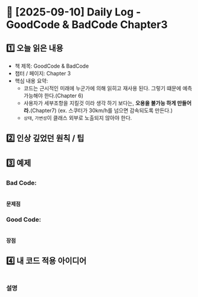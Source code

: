 # 📅 [2025-09-10] Daily Log - GoodCode & BadCode Chapter3

## 1️⃣ 오늘 읽은 내용
- 책 제목: GoodCode & BadCode
- 챕터 / 페이지: Chapter 3
- 핵심 내용 요약: 
    - 코드는 근시적인 미래에 누군가에 의해 읽히고 재사용 된다. 그렇기 떄문에 예측 가능해야 한다.(Chapter 6) 
    - 사용자가 세부조항을 지킬것 이라 생각 하기 보다는, **오용을 불가능 하게 만들어라.**(Chapter7) (ex. 스쿠터가 30km/h를 넘으면 감속되도록 만든다.)
    - `상태`, `가변성`이 클래스 외부로 노출되지 않아야 한다.

## 2️⃣ 인상 깊었던 원칙 / 팁
    

## 3️⃣ 예제
### Bad Code:
```java

```
#### 문제점

### Good Code:
```java

```
#### 장점

## 4️⃣ 내 코드 적용 아이디어

```java

```
### 설명